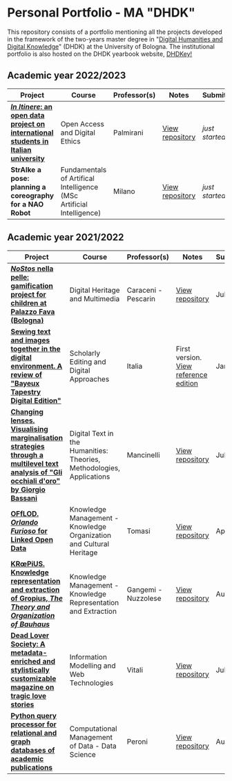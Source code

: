 # Personal Portfolio - MA "DHDK"

<!-- <img width="924" alt="introgit" src="https://user-images.githubusercontent.com/48963689/178300016-8b52857c-4bdc-4546-93b1-258749129999.png"> -->

This repository consists of a portfolio mentioning all the projects developed in the framework of the two-years master degree in "[Digital Humanities and Digital Knowledge](https://corsi.unibo.it/2cycle/DigitalHumanitiesKnowledge)" (DHDK) at the University of Bologna. The institutional portfolio is also hosted on the DHDK yearbook website, [DHDKey!](https://projects.dharc.unibo.it/dhdkey/projects?id=manuele_veggi)

## Academic year 2022/2023 


|**Project**|**Course**|**Professor(s)**|**Notes**|**Submitted**
|---|---|---|---|---|
|**[<i>In Itinere</i>: an open data project on international students in Italian university](https://manueleveggi.github.io/initinere/)**|Open Access and Digital Ethics|Palmirani|[View repository](https://github.com/ManueleVeggi/initinere.git)|<i>just started</i>|
|**StrAIke a pose: planning a coreography for a NAO Robot**|Fundamentals of Artifical Intelligence (MSc Artificial Intelligence)|Milano|[View repository](https://github.com/ManueleVeggi/strAIkePose.git)|<i>just started</i>|

 	
<!--
|**Lorem Ipsum Dolor 2**|Information Visualization|Daquino|View Repository|<i>just started</i>|
|**Lorem Ipsum Dolor 2**|Business Strategy and Innovation in Cultural Industries|Lo Verso|View Repository|<i>just started</i>|
|**Lorem Ipsum Dolor 1**|Laboratory of VR & AR (MSc Computer Science)|Marfia|View Repository|<i>just started</i>|
-->

## Academic year 2021/2022 

|**Project**|**Course**|**Professor(s)**|**Notes**|**Submitted**
|---|---|---|---|---|
|**[<i>NoStos</i> nella pelle: gamification project for children at Palazzo Fava (Bologna)](https://semafe.github.io/FAVoloso/)**|Digital Heritage and Multimedia|Caraceni - Pescarin|[View repository](https://github.com/semafe/FAVoloso.git) | Jul. 2022|
|**[Sewing text and images together in the digital environment.  A review of "Bayeux Tapestry Digital Edition"](https://github.com/ManueleVeggi/dhdkPortfolio/blob/3f1d383445e2295972e42046bf0ead568e7354bb/essay/VeggiSedaReview1.pdf)**|Scholarly Editing and Digital Approaches|Italia|First version. [View reference edition](http://www.sd-editions.com/bayeux/online/)| Jan. 2022|
|**[Changing lenses. Visualising marginalisation strategies through a multilevel text analysis of "Gli occhiali d'oro" by Giorgio Bassani](https://digimof.github.io/gbggold/)**|Digital Text in the Humanities: Theories, Methodologies, Applications|Mancinelli|[View repository](https://github.com/semafe/FAVoloso.git) | Jul. 2022|
|**[OFfLOD. _Orlando Furioso_ for Linked Open Data](https://off-lod.github.io/orlando-furioso/)**|Knowledge Management - Knowledge Organization and Cultural Heritage|Tomasi|[View repository](https://github.com/off-lod/orlando-furioso.git)| Apr. 2022|
|**[KRœPiUS. Knowledge representation and extraction of Gropius, <i>The Theory and Organization of Bauhaus</i>](https://digimof.github.io/keGropius/)**|   Knowledge Management - Knowledge Representation and Extraction|Gangemi - Nuzzolese|[View repository](https://github.com/digiMof/keGropius.git)|Aug. 2022|
|**[Dead Lover Society: A metadata-enriched and stylistically customizable magazine on tragic love stories](https://deadloversociety.github.io/imwt22/)** |Information Modelling and Web Technologies|Vitali|[View repository](https://github.com/deadloversociety/imwt22.git)|Jul. 2022|
|**[Python query processor for relational and graph databases of academic publications](https://github.com/olgagolgan/v-AMOS/blob/05bfb14c8781ec90fc356ff64c31895dfc076dd8/vAMOS_notebook.ipynb)**|Computational Management of Data - Data Science|Peroni|[View repository](https://github.com/olgagolgan/v-AMOS.git)|Aug. 2022|

<!--
**Digital technologies applied to textual scholarship and cultural heritage**
- **[<i>NoStos</i> nella pelle: gamification project for children at Palazzo Fava (Bologna)](https://semafe.github.io/FAVoloso/)**: course "Digital Heritage and Multimedia", Proff. Caraceni and Pescarin. [View repository](https://github.com/semafe/FAVoloso.git) (submitted: 14<sup>th</sup> Jul. 2022) 
- **[Changing lenses. Visualising marginalisation strategies through a multilevel text analysis of "Gli occhiali d'oro" by Giorgio Bassani](https://digimof.github.io/gbggold/)**: course "Digital Text in the Humanities: Theories, Methodologies, Applications", Prof. Mancinelli. [View repository](https://github.com/digiMof/gbggold.git) (submitted: 18<sup>th</sup> Jul. 2022)
- **Sewing text and images together in the digital environment.  A review of "Bayeux Tapestry Digital Edition"**: course "Scholarly Editing and Digital Approaches", Prof. Italia. [View reference edition](http://www.sd-editions.com/bayeux/online/) (revision submitted: 7<sup>th</sup> Sep. 2022)

**Knowledge management in the Semantic Web**
- **[KRœPiUS. Knowledge representation and extraction of Gropius, <i>The Theory and Organization of Bauhaus</i>](https://digimof.github.io/keGropius/)**: course "Knowledge Management - Knowledge Representation and Extraction", Proff. Gangemi and Nuzzolese. [View repository](https://github.com/digiMof/keGropius.git) (submitted: 9<sup>th</sup> Aug. 2022)
- **[OFfLOD. _Orlando Furioso_ for Linked Open Data](https://off-lod.github.io/orlando-furioso/)**: course "Knowledge Management - Knowledge Organization and Cultural Heritage", Prof. Tomasi. [View repository](https://github.com/off-lod/orlando-furioso.git) (submitted: 6<sup>th</sup> Apr. 2022)

**Programming (Python) and Web Technologies (HTML, CSS, JS)**
- **[Dead Lover Society: A metadata-enriched and stylistically customizable magazine on tragic love stories](https://deadloversociety.github.io/imwt22/)**: course "Information Modelling and Web Technologies", Prof. Vitali. [View repository](https://github.com/deadloversociety/imwt22.git) (submitted: 11<sup>th</sup> Jul. 2022)
- **[Python query processor for relational and graph databases of academic publications](https://github.com/olgagolgan/v-AMOS/blob/05bfb14c8781ec90fc356ff64c31895dfc076dd8/vAMOS_notebook.ipynb)**: course "Computational Management of Data - Data Science", Prof. Peroni. [View repository](https://github.com/olgagolgan/v-AMOS.git) (submitted: 31<sup>st</sup> Aug. 2022)
-->
